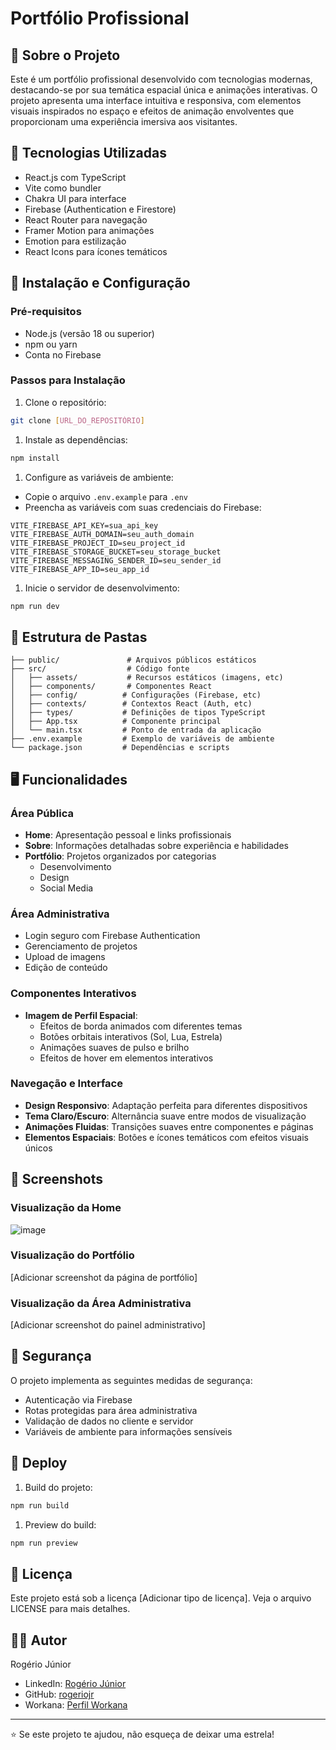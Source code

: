 # Portfólio Profissional

## 📝 Sobre o Projeto

Este é um portfólio profissional desenvolvido com tecnologias modernas, destacando-se por sua temática espacial única e animações interativas. O projeto apresenta uma interface intuitiva e responsiva, com elementos visuais inspirados no espaço e efeitos de animação envolventes que proporcionam uma experiência imersiva aos visitantes.

## 🚀 Tecnologias Utilizadas

- React.js com TypeScript
- Vite como bundler
- Chakra UI para interface
- Firebase (Authentication e Firestore)
- React Router para navegação
- Framer Motion para animações
- Emotion para estilização
- React Icons para ícones temáticos

## 🔧 Instalação e Configuração

### Pré-requisitos

- Node.js (versão 18 ou superior)
- npm ou yarn
- Conta no Firebase

### Passos para Instalação

1. Clone o repositório:

```bash
git clone [URL_DO_REPOSITÓRIO]
```

1. Instale as dependências:

```bash
npm install
```

1. Configure as variáveis de ambiente:

- Copie o arquivo `.env.example` para `.env`
- Preencha as variáveis com suas credenciais do Firebase:

```properties
VITE_FIREBASE_API_KEY=sua_api_key
VITE_FIREBASE_AUTH_DOMAIN=seu_auth_domain
VITE_FIREBASE_PROJECT_ID=seu_project_id
VITE_FIREBASE_STORAGE_BUCKET=seu_storage_bucket
VITE_FIREBASE_MESSAGING_SENDER_ID=seu_sender_id
VITE_FIREBASE_APP_ID=seu_app_id
```

1. Inicie o servidor de desenvolvimento:

```bash
npm run dev
```

## 📁 Estrutura de Pastas

```plaintext
├── public/               # Arquivos públicos estáticos
├── src/                  # Código fonte
│   ├── assets/           # Recursos estáticos (imagens, etc)
│   ├── components/       # Componentes React
│   ├── config/          # Configurações (Firebase, etc)
│   ├── contexts/        # Contextos React (Auth, etc)
│   ├── types/           # Definições de tipos TypeScript
│   ├── App.tsx          # Componente principal
│   └── main.tsx         # Ponto de entrada da aplicação
├── .env.example         # Exemplo de variáveis de ambiente
└── package.json         # Dependências e scripts
```

## 🖥️ Funcionalidades

### Área Pública

- **Home**: Apresentação pessoal e links profissionais
- **Sobre**: Informações detalhadas sobre experiência e habilidades
- **Portfólio**: Projetos organizados por categorias
  - Desenvolvimento
  - Design
  - Social Media

### Área Administrativa

- Login seguro com Firebase Authentication
- Gerenciamento de projetos
- Upload de imagens
- Edição de conteúdo

### Componentes Interativos

- **Imagem de Perfil Espacial**:
  - Efeitos de borda animados com diferentes temas
  - Botões orbitais interativos (Sol, Lua, Estrela)
  - Animações suaves de pulso e brilho
  - Efeitos de hover em elementos interativos

### Navegação e Interface

- **Design Responsivo**: Adaptação perfeita para diferentes dispositivos
- **Tema Claro/Escuro**: Alternância suave entre modos de visualização
- **Animações Fluidas**: Transições suaves entre componentes e páginas
- **Elementos Espaciais**: Botões e ícones temáticos com efeitos visuais únicos

## 📸 Screenshots

### Visualização da Home

![image](https://github.com/user-attachments/assets/00fff84a-8200-44ba-9f02-6528cff151e2)


### Visualização do Portfólio

[Adicionar screenshot da página de portfólio]

### Visualização da Área Administrativa

[Adicionar screenshot do painel administrativo]

## 🔐 Segurança

O projeto implementa as seguintes medidas de segurança:

- Autenticação via Firebase
- Rotas protegidas para área administrativa
- Validação de dados no cliente e servidor
- Variáveis de ambiente para informações sensíveis

## 🚀 Deploy

1. Build do projeto:

```bash
npm run build
```

1. Preview do build:

```bash
npm run preview
```

## 📄 Licença

Este projeto está sob a licença [Adicionar tipo de licença]. Veja o arquivo LICENSE para mais detalhes.

## 👨‍💻 Autor

Rogério Júnior

- LinkedIn: [Rogério Júnior](https://www.linkedin.com/in/rogério-júnior-174719120/)
- GitHub: [rogeriojr](https://github.com/rogeriojr)
- Workana: [Perfil Workana](https://www.workana.com/freelancer/5aea67e6fd911e0c207642b63c50fb9d)

---

⭐️ Se este projeto te ajudou, não esqueça de deixar uma estrela!

